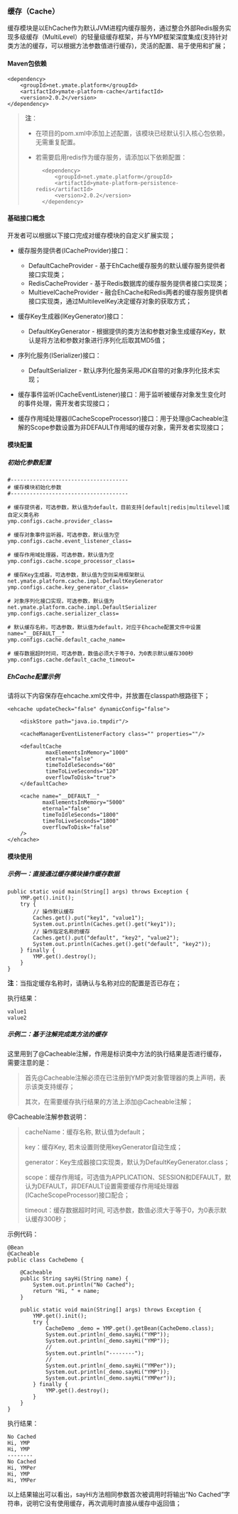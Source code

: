 ### 缓存（Cache）

缓存模块是以EhCache作为默认JVM进程内缓存服务，通过整合外部Redis服务实现多级缓存（MultiLevel）的轻量级缓存框架，并与YMP框架深度集成(支持针对类方法的缓存，可以根据方法参数值进行缓存)，灵活的配置、易于使用和扩展；

#### Maven包依赖

    <dependency>
        <groupId>net.ymate.platform</groupId>
        <artifactId>ymate-platform-cache</artifactId>
        <version>2.0.2</version>
    </dependency>

> **注**：
> - 在项目的pom.xml中添加上述配置，该模块已经默认引入核心包依赖，无需重复配置。
> - 若需要启用redis作为缓存服务，请添加以下依赖配置：
>
>         <dependency>
>             <groupId>net.ymate.platform</groupId>
>             <artifactId>ymate-platform-persistence-redis</artifactId>
>             <version>2.0.2</version>
>         </dependency>

#### 基础接口概念

开发者可以根据以下接口完成对缓存模块的自定义扩展实现；

- 缓存服务提供者(ICacheProvider)接口：

    + DefaultCacheProvider - 基于EhCache缓存服务的默认缓存服务提供者接口实现类；
    + RedisCacheProvider - 基于Redis数据库的缓存服务提供者接口实现类；
    + MultievelCacheProvider - 融合EhCache和Redis两者的缓存服务提供者接口实现类，通过MultilevelKey决定缓存对象的获取方式；

- 缓存Key生成器(IKeyGenerator)接口：

    + DefaultKeyGenerator - 根据提供的类方法和参数对象生成缓存Key，默认是将方法和参数对象进行序列化后取其MD5值；

- 序列化服务(ISerializer)接口：

    + DefaultSerializer - 默认序列化服务采用JDK自带的对象序列化技术实现；

- 缓存事件监听(ICacheEventListener)接口：用于监听被缓存对象发生变化时的事件处理，需开发者实现接口；

- 缓存作用域处理器(ICacheScopeProcessor)接口：用于处理@Cacheable注解的Scope参数设置为非DEFAULT作用域的缓存对象，需开发者实现接口；

#### 模块配置

##### 初始化参数配置

    #-------------------------------------
    # 缓存模块初始化参数
    #-------------------------------------

    # 缓存提供者，可选参数，默认值为default，目前支持[default|redis|multilevel]或自定义类名称
    ymp.configs.cache.provider_class=

    # 缓存对象事件监听器，可选参数，默认值为空
    ymp.configs.cache.event_listener_class=

    # 缓存作用域处理器，可选参数，默认值为空
    ymp.configs.cache.scope_processor_class=

    # 缓存Key生成器，可选参数，默认值为空则采用框架默认net.ymate.platform.cache.impl.DefaultKeyGenerator
    ymp.configs.cache.key_generator_class=

    # 对象序列化接口实现，可选参数，默认值为net.ymate.platform.cache.impl.DefaultSerializer
    ymp.configs.cache.serializer_class=

    # 默认缓存名称，可选参数，默认值为default，对应于Ehcache配置文件中设置name="__DEFAULT__"
    ymp.configs.cache.default_cache_name=

    # 缓存数据超时时间，可选参数，数值必须大于等于0，为0表示默认缓存300秒
    ymp.configs.cache.default_cache_timeout=

##### EhCache配置示例

请将以下内容保存在ehcache.xml文件中，并放置在classpath根路径下；

    <ehcache updateCheck="false" dynamicConfig="false">

        <diskStore path="java.io.tmpdir"/>

        <cacheManagerEventListenerFactory class="" properties=""/>

        <defaultCache
                maxElementsInMemory="1000"
                eternal="false"
                timeToIdleSeconds="60"
                timeToLiveSeconds="120"
                overflowToDisk="true">
        </defaultCache>

        <cache name="__DEFAULT__"
               maxElementsInMemory="5000"
               eternal="false"
               timeToIdleSeconds="1800"
               timeToLiveSeconds="1800"
               overflowToDisk="false"
        />
    </ehcache>

#### 模块使用

##### 示例一：直接通过缓存模块操作缓存数据

    public static void main(String[] args) throws Exception {
        YMP.get().init();
        try {
            // 操作默认缓存
            Caches.get().put("key1", "value1");
            System.out.println(Caches.get().get("key1"));
            // 操作指定名称的缓存
            Caches.get().put("default", "key2", "value2");
            System.out.println(Caches.get().get("default", "key2"));
        } finally {
            YMP.get().destroy();
        }
    }

**注**：当指定缓存名称时，请确认与名称对应的配置是否已存在；

执行结果：

    value1
    value2

##### 示例二：基于注解完成类方法的缓存

这里用到了@Cacheable注解，作用是标识类中方法的执行结果是否进行缓存，需要注意的是：

> 首先@Cacheable注解必须在已注册到YMP类对象管理器的类上声明，表示该类支持缓存；
> 
> 其次，在需要缓存执行结果的方法上添加@Cacheable注解；

@Cacheable注解参数说明：

> cacheName：缓存名称, 默认值为default；
> 
> key：缓存Key, 若未设置则使用keyGenerator自动生成；
> 
> generator：Key生成器接口实现类，默认为DefaultKeyGenerator.class；
> 
> scope：缓存作用域，可选值为APPLICATION、SESSION和DEFAULT，默认为DEFAULT，非DEFAULT设置需要缓存作用域处理器(ICacheScopeProcessor)接口配合；
> 
> timeout：缓存数据超时时间, 可选参数，数值必须大于等于0，为0表示默认缓存300秒；

示例代码：

    @Bean
    @Cacheable
    public class CacheDemo {

        @Cacheable
        public String sayHi(String name) {
            System.out.println("No Cached");
            return "Hi, " + name;
        }

        public static void main(String[] args) throws Exception {
            YMP.get().init();
            try {
                CacheDemo _demo = YMP.get().getBean(CacheDemo.class);
                System.out.println(_demo.sayHi("YMP"));
                System.out.println(_demo.sayHi("YMP"));
                //
                System.out.println("--------");
                //
                System.out.println(_demo.sayHi("YMPer"));
                System.out.println(_demo.sayHi("YMP"));
                System.out.println(_demo.sayHi("YMPer"));
            } finally {
                YMP.get().destroy();
            }
        }
    }

执行结果：

    No Cached
    Hi, YMP
    Hi, YMP
    --------
    No Cached
    Hi, YMPer
    Hi, YMP
    Hi, YMPer

以上结果输出可以看出，sayHi方法相同参数首次被调用时将输出“No Cached”字符串，说明它没有使用缓存，再次调用时直接从缓存中返回值；
